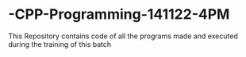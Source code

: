 # -CPP-Programming-141122-4PM
This Repository contains code of all the programs made and executed during the training of this batch
